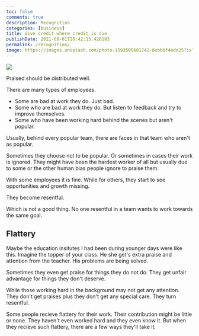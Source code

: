 ```yaml
---
toc: false
comments: true
description: Recognition
categories: [business]
title: Give credit where credit is due
publishDate: 2021-08-01T20:42:15.426183
permalink: /recognition/
image: https://images.unsplash.com/photo-1593505681742-8cbb6f44de25?ixlib=rb-1.2.1&ixid=eyJhcHBfaWQiOjEyMDd9&auto=format&fit=crop&w=2689&q=80
---
```

![](https://images.unsplash.com/photo-1593505681742-8cbb6f44de25?ixlib=rb-1.2.1&ixid=eyJhcHBfaWQiOjEyMDd9&auto=format&fit=crop&w=2689&q=80)

Praised should be distributed well.

There are many types of employees.
- Some are bad at work they do. Just bad.
- Some who are bad at work they do. But listen to feedback and try to improve themselves.
- Some who have been working hard behind the scenes but aren't popular.

Usually, behind every popular team, there are faces in that team who aren't as popular.

Sometimes they choose not to be popular. Or sometimes in cases their work is ignored. They might have been the hardest worker of all but usually due to some or the other human bias people ignore to praise them.

With some employees it is fine. While for others, they start to see opportunities and growth missing.

They become resentful.

Which is not a good thing. No one resentful in a team wants to work towards the same goal.

## Flattery

Maybe the education insitutes I had been during younger days were like this.
Imagine the topper of your class. He she get's extra praise and attention from the teacher. His problems are being solved.

Sometimes they even get praise for things they do not do. They get unfair advantage for things they don't deserve.

While those working hard in the background may not get any attention. They don't get praises plus they don't get any special care. They turn resentful.

Some people recieve flattery for their work. Their contribution might be little or none. They haven't even worked hard and they even know it. But when they recieve such flattery, there are a few ways they'll take it.

